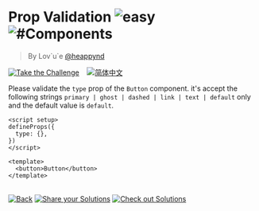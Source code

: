 <!--info-header-start--><h1>Prop Validation <img src="https://img.shields.io/badge/-easy-7aad0c" alt="easy"/> <img src="https://img.shields.io/badge/-%23Components-999" alt="#Components"/></h1><blockquote><p>By Lov`u`e <a href="https://github.com/heappynd" target="_blank">@heappynd</a></p></blockquote><p><a href="https://sfc.vuejs.org/#eNqNjs0KwjAQhF9l2ZNCae4lFPQJfIBc/NlCwSRLshEk5N0liSiIhx5ndr+ZyXhgHh+JcEIdr2FlgUiSeDbBuNWyDwLHJOIdLMFbMDiqritlsL5p1cnGNEPI8v0s1BwA3QnVpFafKw74zfq74EbL6ugUPMdd7mHyZJogl6HKst824NJq5t6m1Vv+zikvE+Rixg==" target="_blank"><img src="https://img.shields.io/badge/-Take%20the%20Challenge-213547?logo=vue.js&logoColor=42b883" alt="Take the Challenge"/></a> &nbsp;&nbsp;&nbsp;<a href="./README.zh-CN.md" target="_blank"><img src="https://img.shields.io/badge/-%E7%AE%80%E4%BD%93%E4%B8%AD%E6%96%87-gray" alt="简体中文"/></a> </p><!--info-header-end-->


Please validate the `type` prop of the `Button` component. it's accept the following strings `primary | ghost | dashed | link | text | default` only and the default value is `default`.

```vue
<script setup>
defineProps({
  type: {},
})
</script>

<template>
  <button>Button</button>
</template>
```

<!--info-footer-start--><br><a href="../../README.md" target="_blank"><img src="https://img.shields.io/badge/-Back-grey" alt="Back"/></a> <a href="https://github.com/webfansplz/vuejs-challenges/issues/new?labels=answer,en&template=0-answer.md&title=323%20-%20Prop%20Validation" target="_blank"><img src="https://img.shields.io/badge/-Share%20your%20Solutions-teal" alt="Share your Solutions"/></a> <a href="https://github.com/webfansplz/vuejs-challenges/issues?q=label%3A323+label%3Aanswer" target="_blank"><img src="https://img.shields.io/badge/-Check%20out%20Solutions-de5a77?logo=awesome-lists&logoColor=white" alt="Check out Solutions"/></a> <!--info-footer-end-->
